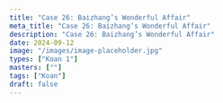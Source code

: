 ```yaml
---
title: "Case 26: Baizhang’s Wonderful Affair"
meta_title: "Case 26: Baizhang’s Wonderful Affair"
description: "Case 26: Baizhang’s Wonderful Affair"
date: 2024-09-12
image: "/images/image-placeholder.jpg"
types: ["Koan 1"]
masters: [""]
tags: ["Koan"]
draft: false
---
```


